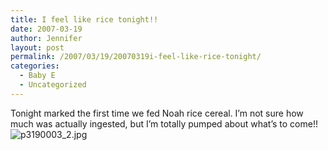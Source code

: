 ```yaml
---
title: I feel like rice tonight!!
date: 2007-03-19
author: Jennifer
layout: post
permalink: /2007/03/19/20070319i-feel-like-rice-tonight/
categories:
  - Baby E
  - Uncategorized
---
```

Tonight marked the first time we fed Noah rice cereal. I&#8217;m not sure how much was actually ingested, but I&#8217;m totally pumped about what&#8217;s to come!!<img id="image147" alt="p3190003_2.jpg" src="http://static.squarespace.com/static/50db6bb3e4b015296cd43789/50dfa5b1e4b0dc6320e0b5ea/50dfa5b1e4b0dc6320e0b673/1174331874000/?format=original" />
